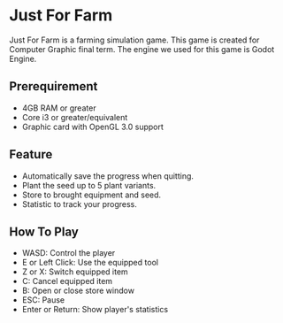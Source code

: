 # Just For Farm
Just For Farm is a farming simulation game. This game is created for Computer Graphic final term. The engine we used for this game is Godot Engine.

## Prerequirement
* 4GB RAM or greater
* Core i3 or greater/equivalent
* Graphic card with OpenGL 3.0 support

## Feature
* Automatically save the progress when quitting.
* Plant the seed up to 5 plant variants.
* Store to brought equipment and seed.
* Statistic to track your progress.

## How To Play
* WASD: Control the player
* E or Left Click: Use the equipped tool
* Z or X: Switch equipped item
* C: Cancel equipped item
* B: Open or close store window
* ESC: Pause
* Enter or Return: Show player's statistics
